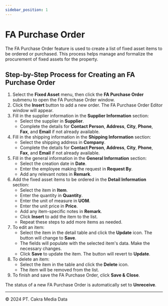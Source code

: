 ```yaml
---
sidebar_position: 1
---
```


# FA Purchase Order

The FA Purchase Order feature is used to create a list of fixed asset items to be ordered or purchased. This process helps manage and formalize the procurement of fixed assets for the property.

## Step-by-Step Process for Creating an FA Purchase Order

1. Select the **Fixed Asset** menu, then click the **FA Purchase Order** submenu to open the FA Purchase Order window.
2. Click the **Insert** button to add a new order. The FA Purchase Order Editor window will appear.
3. Fill in the supplier information in the **Supplier Information** section:
   - Select the supplier in **Supplier**.
   - Complete the details for **Contact Person**, **Address**, **City**, **Phone**, **Fax**, and **Email** if not already available.
4. Fill in the shipping information in the **Shipping Information** section:
   - Select the shipping address in **Company**.
   - Complete the details for **Contact Person**, **Address**, **City**, **Phone**, **Fax**, and **Email** if not already available.
5. Fill in the general information in the **General Information** section:
   - Select the creation date in **Date**.
   - Enter the employee making the request in **Request By**.
   - Add any relevant notes in **Remark**.
6. Add the fixed asset items to be ordered in the **Detail Information** section:
   - Select the item in **Item**.
   - Enter the quantity in **Quantity**.
   - Enter the unit of measure in **UOM**.
   - Enter the unit price in **Price**.
   - Add any item-specific notes in **Remark**.
   - Click **Insert** to add the item to the list.
   - Repeat these steps to add more items as needed.
7. To edit an item:
   - Select the item in the detail table and click the **Update** icon. The button will change to **Save**.
   - The fields will populate with the selected item's data. Make the necessary changes.
   - Click **Save** to update the item. The button will revert to **Update**.
8. To delete an item:
   - Select the item in the table and click the **Delete** icon.
   - The item will be removed from the list.
9. To finish and save the FA Purchase Order, click **Save & Close**.

The status of a new FA Purchase Order is automatically set to **Unreceive**.

---

© 2024 PT. Cakra Media Data
